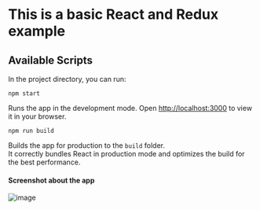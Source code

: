 # This is a basic React and Redux example

## Available Scripts

In the project directory, you can run:

`npm start`

Runs the app in the development mode. Open [http://localhost:3000](http://localhost:3000) to view it in your browser.

`npm run build`

Builds the app for production to the `build` folder.\
It correctly bundles React in production mode and optimizes the build for the best performance.
#### Screenshot about the app
![image](https://user-images.githubusercontent.com/61030255/170305071-dae6022a-3860-4da3-9707-0c9a224e914e.png)
